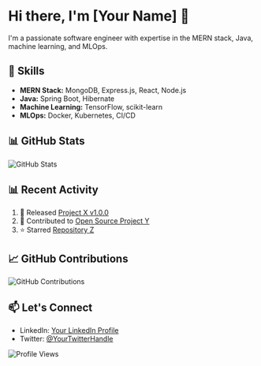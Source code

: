 # Hi there, I'm [Your Name] 👋

I'm a passionate software engineer with expertise in the MERN stack, Java, machine learning, and MLOps.

## 🚀 Skills
- **MERN Stack:** MongoDB, Express.js, React, Node.js
- **Java:** Spring Boot, Hibernate
- **Machine Learning:** TensorFlow, scikit-learn
- **MLOps:** Docker, Kubernetes, CI/CD

## 📊 GitHub Stats
![GitHub Stats](https://github-readme-stats.vercel.app/api?username=your-username&show_icons=true&theme=radical)



## 📊 Recent Activity
<!--START_SECTION:activity-->
1. 🎉 Released [Project X v1.0.0](#)
2. 💼 Contributed to [Open Source Project Y](#)
3. ⭐️ Starred [Repository Z](#)
<!--END_SECTION:activity-->

## 📈 GitHub Contributions
![GitHub Contributions](https://github-readme-stats.vercel.app/api?username=your-username&count_private=true&show_icons=true&theme=radical)

## 📫 Let's Connect
- LinkedIn: [Your LinkedIn Profile](#)
- Twitter: [@YourTwitterHandle](#)

<!-- Footer -->
![Profile Views](https://komarev.com/ghpvc/?username=your-username)
